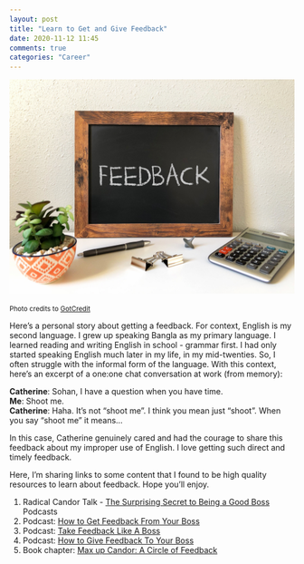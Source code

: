 ```yaml
---
layout: post
title: "Learn to Get and Give Feedback"
date: 2020-11-12 11:45
comments: true
categories: "Career"
---
```


![Feedback](/images/feedback.jpg)

<small>Photo credits to [GotCredit](https://flic.kr/p/2edx7Za)</small>

Here’s a personal story about getting a feedback. For context, English is my second language. I grew up speaking Bangla as my primary language. I learned reading and writing English in school - grammar first. I had only started speaking English much later in my life, in my mid-twenties. So, I often struggle with the informal form of the language. With this context, here’s an excerpt of a one:one chat conversation at work (from memory):

**Catherine**: Sohan, I have a question when you have time.  
**Me**: Shoot me.  
**Catherine**: Haha. It’s not “shoot me”. I think you mean just “shoot”. When you say “shoot me” it means…

In this case, Catherine genuinely cared and had the courage to share this feedback about my improper use of English. I love getting such direct and timely feedback.

Here, I’m sharing links to some content that I found to be high quality resources to learn about  feedback. Hope you’ll enjoy.

1. Radical Candor Talk - [The Surprising Secret to Being a Good Boss](https://www.youtube.com/watch?v=4yODalLQ2lM)
Podcasts
2. Podcast: [How to Get Feedback From Your Boss](https://podcasts.apple.com/ca/podcast/ep-7-how-to-get-feedback-from-your-boss/id1188489488?i=1000381196889)
3. Podcast: [Take Feedback Like A Boss](https://podcasts.apple.com/ca/podcast/ep-16-take-feedback-like-a-boss/id1188489488?i=1000384606048)
3. Podcast: [How to Give Feedback To Your Boss](https://podcasts.apple.com/ca/podcast/ep-8-how-to-give-feedback-to-your-boss/id1188489488?i=1000381487680)
4. Book chapter: [Max up Candor: A Circle of Feedback](https://www.norulesrules.com)



